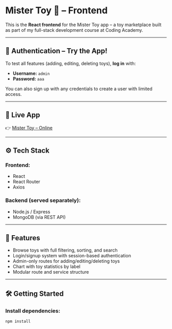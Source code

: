 # Mister Toy 🧸 – Frontend

This is the **React frontend** for the Mister Toy app – a toy marketplace built as part of my full-stack development course at Coding Academy.

---

## 🔐 Authentication – Try the App!

To test all features (adding, editing, deleting toys), **log in** with:

- **Username:** `admin`  
- **Password:** `aaa`

You can also sign up with any credentials to create a user with limited access.

---

## 🔗 Live App

👉 [Mister Toy – Online](https://mistertoy-backend-2r38.onrender.com)

---

## ⚙️ Tech Stack

### Frontend:
- React
- React Router
- Axios

### Backend (served separately):
- Node.js / Express
- MongoDB (via REST API)

---

## 🚀 Features

- Browse toys with full filtering, sorting, and search
- Login/signup system with session-based authentication
- Admin-only routes for adding/editing/deleting toys
- Chart with toy statistics by label
- Modular route and service structure

---

## 🛠️ Getting Started

### Install dependencies:

```bash
npm install
